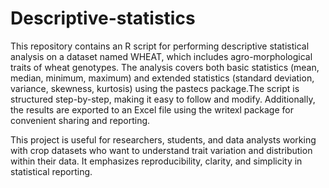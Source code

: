 # Descriptive-statistics
This repository contains an R script for performing descriptive statistical analysis on a dataset named WHEAT, which includes agro-morphological traits of wheat genotypes. The analysis covers both basic statistics (mean, median, minimum, maximum) and extended statistics (standard deviation, variance, skewness, kurtosis) using the pastecs package.The script is structured step-by-step, making it easy to follow and modify. Additionally, the results are exported to an Excel file using the writexl package for convenient sharing and reporting.

This project is useful for researchers, students, and data analysts working with crop datasets who want to understand trait variation and distribution within their data. It emphasizes reproducibility, clarity, and simplicity in statistical reporting.
